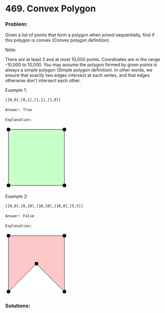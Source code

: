 # 469. Convex Polygon

### Problem:

Given a list of points that form a polygon when joined sequentially, find if this polygon is convex (Convex polygon definition).

Note:

There are at least 3 and at most 10,000 points.
Coordinates are in the range -10,000 to 10,000.
You may assume the polygon formed by given points is always a simple polygon (Simple polygon definition). In other words, we ensure that exactly two edges intersect at each vertex, and that edges otherwise don't intersect each other.

Example 1:
```
[[0,0],[0,1],[1,1],[1,0]]

Answer: True

Explanation:
```
![](/assets/1.png)

Example 2:
```
[[0,0],[0,10],[10,10],[10,0],[5,5]]

Answer: False

Explanation:
```
![](/assets/2.png)

### Solutions:

```java

```
